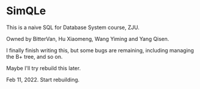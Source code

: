 # SimQLe

This is a naive SQL for Database System course, ZJU.

Owned by BitterVan, Hu Xiaomeng, Wang Yiming and Yang Qisen.

I finally finish writing this, but some bugs are remaining, including managing the B+ tree, and so on.

Maybe I'll try rebuild this later.

Feb 11, 2022. Start rebuilding.
